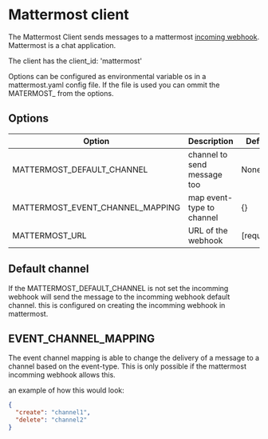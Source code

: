 # Mattermost client

The Mattermost Client sends messages to a mattermost [incoming webhook](https://developers.mattermost.com/integrate/webhooks/incoming/). Mattermost is a chat application.

The client has the client_id: 'mattermost'

Options can be configured as environmental variable os in a mattermost.yaml config file. If the file is used you can ommit the MATERMOST_ from the options.

## Options

| Option  | Description   | Default  |
|---|---|---|
| MATTERMOST_DEFAULT_CHANNEL | channel to send message too | None  |
| MATTERMOST_EVENT_CHANNEL_MAPPING  | map event-type to channel |  {}  |
| MATTERMOST_URL | URL of the webhook | [required] |

## Default channel

If the MATTERMOST_DEFAULT_CHANNEL is not set the incomming webhook will send the message to the incomming webhook default channel. this is configured on creating the incomming webhook in mattermost.

## EVENT_CHANNEL_MAPPING

The event channel mapping is able to change the delivery of a message to a channel based on the event-type. This is only possible if the mattermost incomming webhook allows this.

an example of how this would look:

```json
{
  "create": "channel1",
  "delete": "channel2"
}
```
